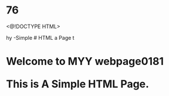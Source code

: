 # 76
<@!DOCTYPE HTML>
<html>hy
<head2
  <title>-Simple 
# HTML a
    Page</ Litle>
</head15.>
</body>t
  <h1>Welcome to MYY webpage</081.0518>0181
  <p>This is A Simple HTML Page.</p>
</body>
</html
